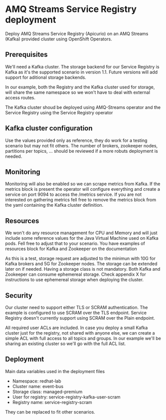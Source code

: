 # AMQ Streams Service Registry deployment 

Deploy AMQ Streams Service Registry (Apicurio) on an AMQ Streams (Kafka) provided cluster using OpenShift Operators. 

## Prerequisites
We'll need a Kafka cluster. The storage backend for our Service Registry  is Kafka as it's the supported scenario in version 1.1. Future versions will add support for aditional storage backends.

In our example, both the Registry and the Kafka cluster used for storage, will share the same namespace so we won't have to deal with external access routes.

The Kafka cluster shoud be deployed using AMQ-Streams operator and the Service Registry using the Service Registry operator

## Kafka cluster configuration
Use the values provided only as reference, they do work for a testing scenario but may not fit others. The number of brokers, zookeeper nodes, partitions per topics, ... should be reviewed if a more robuts deployment is needed.

## Monitoring
Monitoring will also be enabled so we can scrape metrics from Kafka. If the metrics block is present the operator will configure everything and create a service on port 9094 to access the /metrics service. 
If you are not interested on gathering metrics fell free to remove the metrics block from the yaml containing the Kafka cluster definition.

## Resources
We won't do any resource management for CPU and Memory and will just include some reference values for the Java Virtual Machine used on Kafka pods. Fell free to adjust that to your scenario. You have examples of resources block for Kafka and Zookeeper on the documentation

As this is a test, storage request are adjusted to the minimun with 10G for Kafka brokers and 5G for Zookeeper nodes. The storage can be extended later on if needed.
Having a storage class is not mandatory. Both Kafka and Zookeeper can consume ephemereal storage. Check appendix X for instructions to use ephemereal storage when deploying the cluster.

## Security
Our cluster need to support either TLS or SCRAM authentication. The example is configured to use SCRAM over the TLS endpoint.
Service Registry doesn't currently support using SCRAM over the Plain endpoint.

All required user ACLs are included. In case you deploy a small Kafka cluster just for the registry, not shared with anyone else, we can create a simple ACL with full access to all topics and groups. In our example we'll be sharing an existing cluster so we'll go with the full ACL list.


## Deployment

Main data variables used in the deployment files
- Namespace: redhat-lab
- Cluster name: event-bus
- Storage class: managed-premium
- User for registry: service-registry-kafka-user-scram
- Registry name: service-registry-scram

They can be replaced to fit other scenarios.





